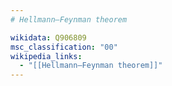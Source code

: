 ```yaml
---
# Hellmann–Feynman theorem

wikidata: Q906809
msc_classification: "00"
wikipedia_links:
  - "[[Hellmann–Feynman theorem]]"
---
```

